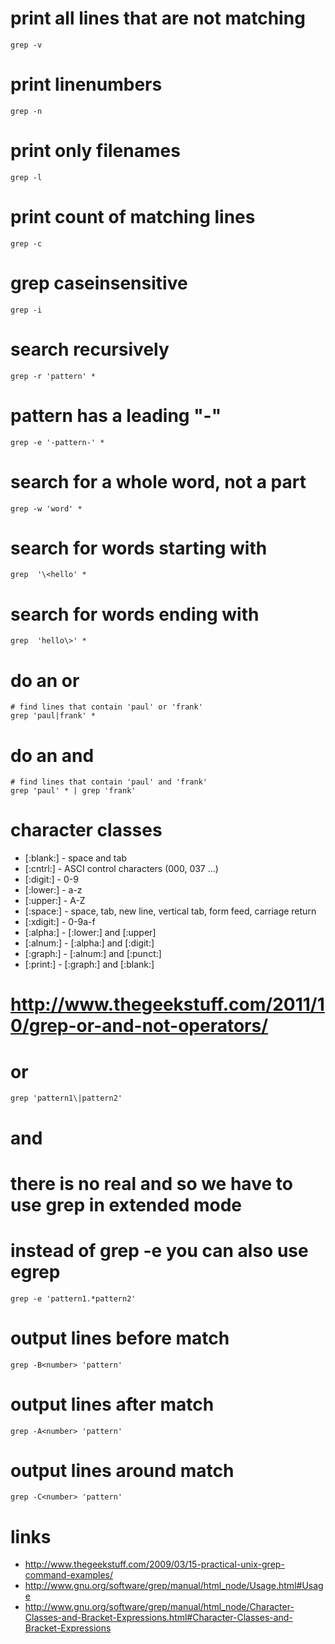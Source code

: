 # print all lines that are not matching

    grep -v

# print linenumbers

    grep -n

# print only filenames

    grep -l

# print count of matching lines

    grep -c

# grep caseinsensitive

    grep -i

# search recursively

    grep -r 'pattern' *

# pattern has a leading "-"

    grep -e '-pattern-' *

# search for a whole word, not a part

    grep -w 'word' *

# search for words starting with 

    grep  '\<hello' *

# search for words ending with 

    grep  'hello\>' *

# do an or

    # find lines that contain 'paul' or 'frank'
    grep 'paul|frank' *

# do an and

    # find lines that contain 'paul' and 'frank'
    grep 'paul' * | grep 'frank'

# character classes

* [:blank:]     - space and tab
* [:cntrl:]     - ASCI control characters (000, 037 ...)
* [:digit:]     - 0-9
* [:lower:]     - a-z
* [:upper:]     - A-Z
* [:space:]     - space, tab, new line, vertical tab, form feed, carriage return
* [:xdigit:]    - 0-9a-f
* [:alpha:]     - [:lower:] and [:upper]
* [:alnum:]     - [:alpha:] and [:digit:]
* [:graph:]     - [:alnum:] and [:punct:]
* [:print:]     - [:graph:] and [:blank:]

# http://www.thegeekstuff.com/2011/10/grep-or-and-not-operators/
# or

    grep 'pattern1\|pattern2'

# and
#  there is no real and so we have to use grep in extended mode
# instead of grep -e you can also use egrep

    grep -e 'pattern1.*pattern2'

# output <number of> lines before match

    grep -B<number> 'pattern'

# output <number of> lines after match

    grep -A<number> 'pattern'

# output <number of> lines around match

    grep -C<number> 'pattern'

# links

* http://www.thegeekstuff.com/2009/03/15-practical-unix-grep-command-examples/
* http://www.gnu.org/software/grep/manual/html_node/Usage.html#Usage
* http://www.gnu.org/software/grep/manual/html_node/Character-Classes-and-Bracket-Expressions.html#Character-Classes-and-Bracket-Expressions
